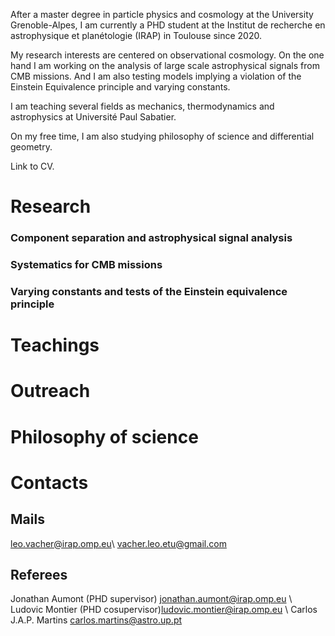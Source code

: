 After a master degree in particle physics and cosmology at the University Grenoble-Alpes, I am currently a PHD student at the Institut de recherche en astrophysique et planétologie (IRAP) in Toulouse since 2020. 

My research interests are centered on observational cosmology. On the one hand I am working on the analysis of large scale astrophysical signals from CMB missions. And I am also testing models implying a violation of the Einstein Equivalence principle and varying constants.

I am teaching several fields as mechanics, thermodynamics and astrophysics at Université Paul Sabatier.

On my free time, I am also studying philosophy of science and differential geometry.

Link to CV.

# Research

### Component separation and astrophysical signal analysis
### Systematics for CMB missions 
### Varying constants and tests of the Einstein equivalence principle


# Teachings

# Outreach 

# Philosophy of science

# Contacts

## Mails

leo.vacher@irap.omp.eu\\
vacher.leo.etu@gmail.com

## Referees

Jonathan Aumont (PHD supervisor) jonathan.aumont@irap.omp.eu \\
Ludovic Montier (PHD cosupervisor)ludovic.montier@irap.omp.eu \\
Carlos J.A.P. Martins 
carlos.martins@astro.up.pt
